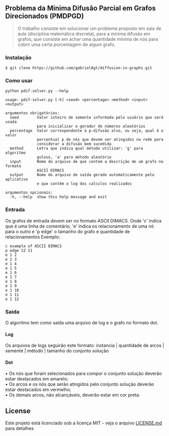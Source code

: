
## Problema da Mínima Difusão Parcial em Grafos Direcionados (PMDPGD)

> O trabalho consiste em solucionar um problema proposto em sala de aula (disciplina matemática discreta), para a mínima difusão em grafos, que consiste em achar uma quantidade mínima de nós para cobrir uma certa porcentagem de algum grafo.

### Instalação

```
$ git clone https://github.com/gabrielAgt/diffusion-in-graphs.git
```

### Como usar

```
python pdif-solver.py --help

usage: pdif-solver.py [-h] <seed> <percentage> <method> <input> <output>

argumentos obrigatórios:
  seed        Valor inteiro de semente informada pelo usuário que será usada
              para inicializar o gerador de números aleatórios
  percentage  Valor correspondente à p-difusão alvo, ou seja, qual é o valor
              percentual p de nós que devem ser atingidos na rede para
              considerar a difusão bem sucedida
  method      Letra que indica qual método utilizar: 'g' para algoritmo
              guloso, 'a' para método aleatório
  input       Nome do arquivo de que contem a descrição de um grafo no formato
              ASCII DIMACS
  output      Nome do arquivo de saída gerado automaticamente pelo aplicativo
              e que contêm o log dos calculos realizados

argumentos opcionais:
  -h, --help  show this help message and exit
```

### Entrada

Os grafos de entrada devem ser no formato ASCII DIMACS. Onde 'c' indica que é uma linha de comentário, 'e' indica os relacionamento de uma nó para o outro e 'p edge' o tamanho do grafo e quantidade de relacionamentos 
Exemplo:

```
c example of ASCII DIMACS
p edge 12 11
e 1 2 
e 1 3
e 1 4 
e 1 5 
e 1 6 
e 1 7 
e 1 8 
e 1 9 
e 1 10 
e 1 11 
e 1 12
```

### Saida

O algoritmo tem como saída uma arquivo de log e o grafo no formato dot.

#### Log
Os arquivos de logs seguirão este formato:
instancia | quantidade de arcos | semente | método | tamanho do conjunto solução 

#### Dot
• Os nós que foram selecionados para compor o conjunto solução deverão estar destacados em amarelo;  
• Os arcos e os nós que serão atingidos pelo conjunto solução deverão estar destacados em vermelho;  
• Os demais arcos, não alcançáveis, deverão estar em cor preta.

## License

Este projeto está licenciado sob a licença MIT - veja o arquivo [LICENSE.md](LICENSE.md) para detalhes
